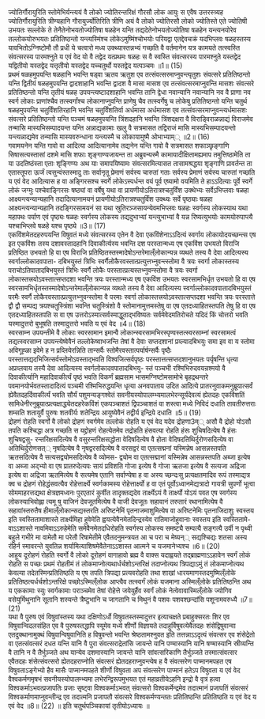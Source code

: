

  
ज्योतिर्गौरायुरिति स्तोमेभिर्यन्त्ययं वै लोको ज्योतिरन्तरिक्षं गौरसौ लोक आयुः स एवैष उत्तरस्त्र्यह ज्योतिर्गौरायुरिति त्रीण्यहानि गौरायुर्ज्योतिरिति त्रीणि अयं वै लोको ज्योतिरसौ लोको ज्योतिस्ते एते ज्योतिषी उभयतः सल्लोके ते तेनैतेनोभयतोज्योतिषा षळहेन यन्ति तद्यदेतेनोभयतोज्योतिषा षळहेन यन्त्यनयोरेव तल्लोकयोरुभयतः प्रतितिष्ठन्तो यन्त्यस्मिंश्च लोकेऽमुष्मिंश्चोभयोः परियद्वा एतद्देवचक्रं यदभिप्लवः षळहस्तस्य यावभितोऽग्निष्टोमौ तौ प्रधी ये चत्वारो मध्य उक्थ्यास्तन्नभ्यं गच्छति वै वर्तमानेन यत्र कामयते तत्स्वस्ति संवत्सरस्य पारमश्नुते य एवं वेद यो वै तद्वेद यत्प्रथमः षळहः स वै स्वस्ति संवत्सरस्य पारमश्नुते यस्तद्वेद यद्वितीयो यस्तद्वेद यत्तृतीयो यस्तद्वेद यच्चतुर्थो यस्तद्वेद यत्पञ्चमः ॥1॥ (15)  
प्रथमं षळहमुपयन्ति षळहानि भवन्ति षड्वा ऋतव ऋतुश एव तत्संवत्सरमाप्नुवन्त्यृतुशः संवत्सरे प्रतितिष्ठन्तो यन्ति द्वितीयं षळहमुपयन्ति द्वादशाहानि भवन्ति द्वादश वै मासा मासश एव तत्संवत्सरमाप्नुवन्ति मासशः संवत्सरे प्रतितिष्ठन्तो यन्ति तृतीयं षळह उपयन्त्यष्टादशाहानि भवन्ति तानि द्वेधा नवान्यानि नवान्यानि नव वै प्राणा नव स्वर्ग लोकाः प्राणांश्चैव तत्स्वर्गांश्च लोकानाप्नुवन्ति प्राणेषु चैव तत्स्वर्गेषु च लोकेषु प्रतितिष्ठन्तो यन्ति चतुर्थ षळहमुपयन्ति चतुर्विंशतिरहानि भवन्ति चतुर्विंशतिर्वा अर्धमासा अर्धमासश एव तत्संवत्सरमाप्नुवन्त्यर्धमासशः संवत्सरे प्रतितिष्ठन्तो यन्ति पञ्चमं षळहमुपयन्ति त्रिंशदहानि भवन्ति त्रिंशदक्षरा वै विराड्विराळन्नाद्यं विराजमेव तन्मासि मास्यभिसम्पादयन्त यन्ति अन्नाद्यकामाः खलु वै सत्रमासत तद्विराजं मासि मास्यभिसम्पादयन्तो यन्त्यन्नाद्यमेव तन्मासि मास्यवरुन्धाना यन्त्यस्मै च लोकायामुष्मै ओभाभ्याम्् ॥2॥ (16)  
गवामयनेन यन्ति गावो वा आदित्या आदित्यानामेव तद्यनेन यन्ति गावो वै सत्रमासत शफाञ्छृङ्गाणि सिषासत्यस्तासां दशमे मासि शफाः शृङ्गाण्यजायन्त ता अब्रुवन्यस्मै कामायादीक्षितामह्यमाप तमुत्तिष्ठामेति ता या उदतिष्ठंस्ता एताः शृङ्गिण्यः अथ याः समापयिष्यामः संवत्सरमित्यासत तासामश्रद्धया शृङ्गाणि प्रावर्तन्त ता एतास्तूपरा ऊर्जं त्वसुन्वंस्तस्मादु ताः सर्वानृतू प्रेमाणं सर्वस्य चारुतां गताः सर्वस्य प्रेमाणं सर्वस्य चारुतां गच्छति य एवं वेद आदित्यास ह वा अङ्गिरसश्च स्वर्गे लोकेऽस्पर्धन्त वयं पूर्व एष्यामो वयमिति ते हाऽऽदित्याः पूर्वे स्वर्गे लोकं जग्मुः पश्चेवाङ्गिरसः षष्ठ्यां वा वर्षेषु यथा वा प्रायणीयोऽतिरात्रश्चतुर्विंश उक्थेभ्यः सर्वेऽभिप्लवाः षळहा आक्ष्यन्त्यन्यान्यहानि तदादित्यानामयनं प्रायणीयोऽतिरात्रश्चतुर्विंश उक्थ्यः सर्वे पृष्ठ्याः षळहा आक्ष्यन्त्यन्यान्यहानि तदङ्गिरसामयनं सा यथा स्रुतिरञ्जसायन्येवमभिप्लवः षळहः स्वर्गस्य लोकस्याथ यथा महापथः पर्याण एवं पृष्ठ्यः षळहः स्वर्गस्य लोकस्य तद्यदुभाभ्यां यन्त्युभाभ्यां वै यन्न रिष्यत्युभयोः कामयोरुपाप्त्यै यश्चाभिप्लवे षळहे यश्च पृष्ठ्ये ॥3॥ (17)  
एकविंशमेतदहरुपयन्ति विषुवतं मध्ये संवत्सरस्य एतेन वै देवा एकविंशेनाऽऽदित्यं स्वर्गाय लोकायोदयच्छन्त्स एष इत एकविंशः तस्य दशावस्तादहानि दिवाकीर्त्यस्य भवन्ति दश परस्तान्मध्य एष एकविंश उभयतो विराजि प्रतिष्ठित उभयतो हि वा एष विराजि प्रतिष्ठितस्तस्मादेषोऽन्तरेमाल्ँलोकान्यन्न व्यथते तस्य वै देवा आदित्यस्य स्वर्गाल्लोकादवपाता- दबिभयुस्तं त्रिभिः स्वर्गैलोकैरवस्तात्प्रत्युत्तभ्नुवन्त्स्तोमा वै त्रयः स्वर्गा लोकास्तस्य पराचोऽतिपातादबिभयुस्तं त्रिभिः स्वर्गै लोकैः परस्तात्प्रत्यस्तभ्नुवन्स्तोमा वै त्रयः स्वर्गा लोकास्तत्त्रयोऽवस्तात्सप्तदशा भवन्ति त्रयः परस्तान्मध्य एष एकविंश उभयतः स्वरसामभिर्धृत उभयतो हि वा एष स्वरसामभिर्धृतस्तस्मादेषोऽन्तरेमाल्ँलोकान्यन्न व्यथते तस्य वै देवा आदित्यस्य स्वर्गाल्लोकादवपातादबिभयुस्तं परमैः स्वर्गै लोकैरवस्तात्प्रत्युत्तभ्नुवन्स्तोमा वै परमाः स्वर्गा लोकास्तत्त्रयोऽवस्तात्सप्तदशा भवन्ति त्रयः परस्तात्ते द्वौ द्वौ सम्पद्य त्रयश्चतुस्त्रिंशा भवन्ति चतुस्त्रिंशो वै स्तोमानामुत्तमस्तेषु वा एष एतदध्याहितस्तपति तेषु हि वा एष एतदध्याहितस्तपति स वा एष उत्तरोऽस्मात्सर्वस्माद्धूताद्भविष्यतः सर्वमेवेदमतिरोचते यदिदं किं चोत्तरो भवति यस्मादुत्तरो बुभूषति तस्मादुत्तरो भवति य एवं वेद ॥4॥ (18)  
स्वरसाम्न उपयन्तीमे वै लोकाः स्वरसामान इमान्वै लोकान्स्वरसामभिरस्पृण्वस्तत्स्वरसाम्नां स्वरसामत्वं तद्यत्स्वरसाम्न उपयन्त्येष्वेवैनं तल्लोकेष्वाभजन्ति तेषां वै देवाः सप्तदशानां प्रव्ल्यादबिभयुः समा इव वा य स्तोमा अविगूह्ळा इवेमे ह न प्रव्लियेरन्निति तान्सर्वैः स्तोमैरवस्तात्पर्यार्षन्सर्वैः पृष्ठैः परस्तात्तद्यदभिजित्सर्वस्तोमोऽवस्ताद्भवति विश्वजित्सर्वपृष्ठः परस्तात्तत्सप्तदशानुभयतः पर्यृषन्ति धृत्या अप्रव्लयाय तस्यै देवा आदित्यस्य स्वर्गलोकादवपातादबिभयु- स्तं पञ्चभी रश्मिभिरुदवयन्रश्मयो वै दिवाकीर्त्यानि महादिवाकीर्त्यं पृष्ठं भवति विकर्णं ब्रह्मसाम भासमग्निष्टोमसामोभे बृहद्रथन्तरे पवमानयोर्भवतस्तादादित्यं पञ्चमी रश्मिभिरुद्धयन्ति धृत्या अनवपाताय उदित आदित्ये प्रातरनुवाकमनुब्रूयात्सर्वं ह्येवैतदहर्दिवाकीर्त्यं भवति सौर्यं पशुमन्यङ्गश्वेतं सवनीयस्योपालम्भ्यमालभेरन्सूर्यदेवत्यं ह्येतदहः एकविंशतिं सामिधेनीरनुब्रूयात्प्रत्यक्षाद्ध्येतदहरेकविंशं एकपञ्चाशतं द्विपञ्चाशतं वा शस्त्वा मध्ये निविदं दधाति तावतीरुत्तराः शम्सति शतायुर्वै पुरुषः शतवीर्यः शतेन्द्रिय आयुष्येवैनं तद्वीर्य इन्द्रिये दधाति ॥5॥ (19)  
द्रोहणं रोहति स्वर्गो वै लोको द्रोहणं स्वर्गमेव तल्लोकं रोहति य एवं वेद यदेव द्रोहणा3म्् असौ वै द्रोहो योऽसौ तपति कश्चिद्धा अत्र गच्छति स यद्द्रोहणं रोहत्येतमेव तद्रोहति हंसवत्या रोहति हंसः शुचिषदित्येष वै हंसः शुचिषद्वसु- रन्तरिक्षसदित्येष वै वसुरन्तरिक्षसद्धोता वेदिषदित्येष वै होता वेदिषदतिथिर्दुरोणसदित्येष वा अतिथिर्दुरोणसत्् नृषदित्येष वै नृषद्वरसदित्येष वै वरसद्वरं वा एतत्सद्मनां यस्मिन्नेष आसन्नस्तपति ऋतसदित्येष वै सत्यसद्व्योमसदित्येष वै व्योमस- द्व्योम वा एतत्सद्मानां यस्मिन्नेष आसन्नस्तपति अब्जा इत्येष वा अब्जा अद्भ्यो वा एष प्रातरुदेत्यपः सायं प्रविशति गोजा इत्येष वै गोजा ऋतजा इत्येष वै सत्यजा अद्रिजा इत्येष वा अद्रिजा ऋतमित्येष वै सत्यमेष एतानि सर्वाण्येषा ह वा अस्य च्छन्दःसु प्रत्यक्षतमादिव रूपं तस्माद्यत्र क्व च द्रोहणं रोहेद्धंसवत्यैव रोहेत्तार्क्ष्ये स्वर्गकामस्य रोहेत्तार्क्ष्यो ह वा एतं पूर्वोऽध्वानमेद्यत्रादो गायत्री सुपर्णो भूत्वा सोममाहरत्तद्यथा क्षेत्रज्ञमध्वनः पुरएतारं कुर्वीत तादृक्तद्यदेव तार्क्ष्येऽयं वै तार्क्ष्यो योऽयं पवत एष स्वर्गस्य लोकस्याभिवोह्ला त्यमू षु वाजिनं देवजूतमित्येष वै वाजी देवजूतः सहावानं तरुतारं रथानामित्येष वै सहावांस्तरुतैष हीमाल्ँलोकान्सद्यस्तरति अरिष्टनेमिं पृतनाजमाशुमित्येष वा अरिष्टनेमिः पृतनाजिदाशुः स्वस्तय इति स्वस्तितामाशास्ते तार्क्ष्यमिहा हुवेमेति ह्वयत्येवैनमेतदिन्द्रस्येव रातिमाजोहुवानाः स्वस्तय इति स्वस्तितामे- वाऽऽशास्ते नावमिवाऽऽरुहेमेति समेवैनमेतदधिरोहति स्वर्गस्य लोकस्य समष्ट्यै सम्पत्यै सङ्गत्यै उर्वी न पृथ्वी बहुले गभीरे मा वामेतौ मा परेतौ रिषामेतीमे एवैतदनुमन्त्रयत आ च परा च मेष्यन्् सद्यश्चिद्यः शतसा अस्य रंहिर्न स्मावरन्ते युवतिन्न शर्यामित्याशिषमेवैतेनाऽऽशास्त आत्मने च यजमानेभ्यश्च ॥6॥ (20)  
आहूय दूरोहणं रोहति स्वर्गो वै लोको दूरोहणं वागाहावो ब्रह्म वै वाक्स यदाह्वयते तद्ब्राह्मणाऽऽहावेन स्वर्गं लोकं रोहति स पच्छः प्रथमं रोहतीमं तं लोकमाप्नोत्यथार्धर्चशोऽन्तरिक्षं तदाप्नोत्यथ त्रिपद्याऽमुं तं लोकमाप्नोत्यथ केवल्या तदेतस्मिन्प्रतितिष्ठति य एष तपति त्रिपद्या प्रत्यवरोहति तथा शाखां धारयमाणस्तदमुष्मिल्ँलोके प्रतितिष्ठत्यर्धर्चशोऽन्तरिक्षे पच्छोऽस्मिल्ँलोक आप्त्वैव तत्स्वर्गं लोकं यजमाना अस्मिल्ँलोके प्रतितिष्ठन्ति अथ य एककामाः स्युः स्वर्गकामाः पराञ्चमेव तेषां रोहेत्ते जयेयुर्हैव स्वर्गं लोकं नेत्वेवावास्मिल्ँलोके ज्योगिव वसेयुर्मिथुनानि सूतानि शस्यन्ते त्रैष्टुभानि च जागतानि च मिथुनं वै पशवः पशवश्छन्दांसि पशूनामवरुध्यै ॥7॥ (21)  
यथा वै पुरुष एवं विषुवांस्तस्य यथा दक्षिणोऽर्धो विषुवतस्तस्मादुत्तर इत्याचक्षते प्रबाहुक्सरतः शिर एव विषुवान्विदलसंहित एव वै पुरुषस्तद्धापि स्यूमेव मध्ये शीर्णो विज्ञायते तदाहुर्विषुवत्येवैतदहः शंसेद्विषुवान्वा एतदुक्थानामुक्थं विषुवान्विषुवानिति ह विषुवन्तो भवन्ति श्रेष्ठतामश्नुवत इति तत्तन्नाऽऽदृत्यं संवत्सर एव शंसेद्रेतो वा एतत्संवत्सरं दधत यन्ति यानि वै पुरा संवत्सराद्रेतांसि जायन्ते यानि पण्मास्यानि यानि षण्मास्यानि स्रीव्यन्ति वै तानि न वै तैर्भुञ्जते अथ यान्येव दशमास्यानि जायन्ते यानि सांवत्सरिकाणि तैर्भुञ्जते तस्मात्संवत्सर एवैतदहः शंसेत्संवत्सरो ह्येतदहराप्नोति संवत्सरं ह्येतदहराप्नुवन्त्येष ह वै संवत्सरेण पाप्मानमपहत एष विषुवताऽङ्गेभ्यो हैव मासैः पाप्मानमपहते शीर्णो विषुवता अप संवत्सरेण पाप्मानं हतेऽप विषुवता य एवं वेद वैश्वकर्मणमृषभं सवनीयस्योपालम्भ्यमा लभेरन्द्विरूपमुभयत एतं महाव्रतीयेऽहनि इन्द्रो वै वृत्रं हत्वा विश्वकर्माऽभवत्प्रजापतिः प्रजाः सृष्ट्वा विश्वकर्माऽभवत् संवत्सरो विश्वकर्मेन्द्रमेव तदात्मानं प्रजापतिं संवत्सरं विश्वकर्माणमाप्नुवन्तीन्द्र एव तदात्मनि प्रजापतौ संवत्सरे विश्वकर्मण्यन्ततः प्रतितिष्ठन्ति प्रतितिष्ठति य एवं वेद य एवं वेद ॥8॥ (22) ॥ इति चतुर्थपञ्चिकायां तृतीयोऽध्यायः ॥  
